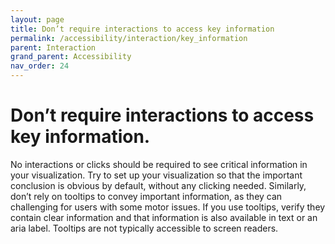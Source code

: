 ```yaml
---
layout: page
title: Don’t require interactions to access key information
permalink: /accessibility/interaction/key_information
parent: Interaction
grand_parent: Accessibility
nav_order: 24
---
```


# Don’t require interactions to access key information.

No interactions or clicks should be required to see critical information in your visualization. Try to set up your visualization so that the important conclusion is obvious by default, without any clicking needed. Similarly, don’t rely on tooltips to convey important information, as they can challenging for users with some motor issues. If you use tooltips, verify they contain clear information and that information is also available in text or an aria label. Tooltips are not typically accessible to screen readers.